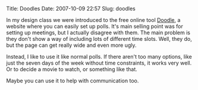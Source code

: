 Title: Doodles
Date: 2007-10-09 22:57
Slug: doodles

In my design class we were introduced to the free online tool
[Doodle](http://www.doodle.ch/), a website where you can easily set up
polls. It's main selling point was for setting up meetings, but I
actually disagree with them. The main problem is they don't show a way
of including lots of different time slots. Well, they do, but the page
can get really wide and even more ugly.

Instead, I like to use it like normal polls. If there aren't too many
options, like just the seven days of the week without time constraints,
it works very well. Or to decide a movie to watch, or something like
that.

Maybe you can use it to help with communication too.

